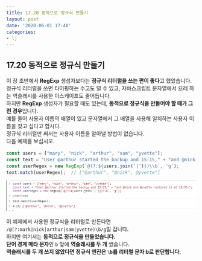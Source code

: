 ```yaml
---
title: 17.20 동적으로 정규식 만들기
layout: post
date: '2020-06-01 17:40'
categories:
- lj
---
```


## 17.20 동적으로 정규식 만들기

이 장 초반에서 **RegExp** 생성자보다는 **정규식 리터럴을 쓰는 편이 좋다**고 했었습니다.  
정규식 리터럴을 쓰면 타이핑하는 수고도 덜 수 있고, 자바스크립트 문자열에서 으레 하는 역슬래시를 사용한 이스케이프도 줄어듭니다.  
하지만 **RegExp** 생성자가 필요할 때도 있는데, **동적으로 정규식을 만들어야 할 때가 그런 경우**입니다.  
예를 들어 사용자 이름의 배열이 있고 문자열에서 그 배열을 사용해 일치하는 사용자 이름을 찾고 싶다고 합시다.  
정규식 리터럴만 써서는 사용자 이름을 알아낼 방법이 없습니다.  
다음 예제를 보십시오.

```javascript
const users = ["mary", "nick", "arthur", "sam", "yvette"];
const text = "User @arthur started the backup and 15:15," + "and @nick and @yvette restored it at 18:35.";
const userRegex = new RegExp(`@(?:${users.join('|')})\\b`, 'g');
text.match(userRegex);  // ["@arthur", "@nick", @yvette"]
```

![](/static/img/learningjs/image189.jpg)

이 예제에서 사용한 정규식을 리터럴로 만든다면 `/@(?:mark|nick|arthur|sam|yvette)\b/g`일 겁니다.  
하지만 여기서는 **동적으로 정규식을 만들었습니다.**  
**단어 경계 메타 문자**인 `b` 앞에 **역슬래시를 두 개** 썼습니다.  
**역슬래시를 두 개 쓰지 않았다면 정규식 엔진은 `\b`를 리터럴 문자 b로 판단합니다.**


